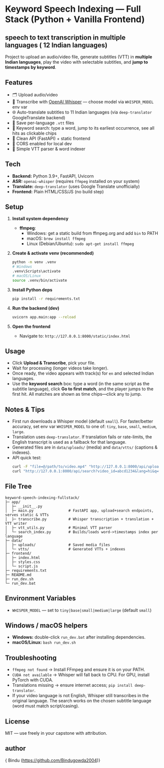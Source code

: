 # Keyword Speech Indexing — Full Stack (Python + Vanilla Frontend)
## speech to text transcription in multiple languages ( 12 Indian languages)

 Project to upload an audio/video file, generate subtitles (VTT) in **multiple Indian languages**, play the video with selectable subtitles, and **jump to timestamps by keyword**.


## Features

- 🗂️ Upload audio/video
- 📝 Transcribe with [OpenAI Whisper](local) — choose model via `WHISPER_MODEL` env var
- 🌐 Auto-translate subtitles to 11 Indian languages (via `deep-translator` GoogleTranslate backend)
- 📄 Save per-language `.vtt` files
- 🎯 Keyword search: type a word, jump to its earliest occurrence, see all hits as clickable chips
- 🧩 Clean API (FastAPI) + static frontend
- 🔐 CORS enabled for local dev
- 🔎 Simple VTT parser & word indexer

## Tech

- **Backend:** Python 3.9+, FastAPI, Uvicorn
- **ASR:** `openai-whisper` (requires `ffmpeg` installed on your system)
- **Translate:** `deep-translator` (uses Google Translate unofficially)
- **Frontend:** Plain HTML/CSS/JS (no build step)

## Setup

1. **Install system dependency**
   - **ffmpeg**:  
     - Windows: get a static build from ffmpeg.org and add `bin` to PATH  
     - macOS: `brew install ffmpeg`  
     - Linux (Debian/Ubuntu): `sudo apt-get install ffmpeg`

2. **Create & activate venv (recommended)**
   ```bash
   python -m venv .venv
   # Windows
   .venv\Scripts\activate
   # macOS/Linux
   source .venv/bin/activate
   ```

3. **Install Python deps**
   ```bash
   pip install -r requirements.txt
   ```

4. **Run the backend (dev)**
   ```bash
   uvicorn app.main:app --reload
   ```

5. **Open the frontend**
   - Navigate to: `http://127.0.0.1:8000/static/index.html`

## Usage

- Click **Upload & Transcribe**, pick your file.  
- Wait for processing (longer videos take longer).  
- Once ready, the video appears with track(s) for `en` and selected Indian languages.  
- Use the **keyword search** box: type a word (in the same script as the subtitle language), click **Go to first match**, and the player jumps to the first hit. All matches are shown as time chips—click any to jump.

## Notes & Tips

- First run downloads a Whisper model (default `small`). For faster/better accuracy, set env var `WHISPER_MODEL` to one of: `tiny`, `base`, `small`, `medium`, `large`.
- Translation uses `deep-translator`. If translation fails or rate-limits, the English transcript is used as a fallback for that language.
- Generated files are in `data/uploads/` (media) and `data/vtts/` (captions & indexes).
- API quick test:
  ```bash
  curl -F "file=@/path/to/video.mp4" "http://127.0.0.1:8000/api/upload?langs=en,hi,ta"
  curl "http://127.0.0.1:8000/api/search?video_id=abcd1234&lang=hi&q=नमस्ते"
  ```

## File Tree

```
keyword-speech-indexing-fullstack/
├─ app/
│  ├─ __init__.py
│  ├─ main.py                # FastAPI app, upload+search endpoints, serves static & VTTs
│  ├─ transcribe.py          # Whisper transcription + translation + VTT writer
│  ├─ vtt_utils.py           # Minimal VTT parser
│  └─ search_index.py        # Builds/loads word->timestamps index per language
├─ data/
│  ├─ uploads/               # Saved media files
│  └─ vtts/                  # Generated VTTs + indexes
├─ frontend/
│  ├─ index.html
│  ├─ styles.css
│  └─ script.js
├─ requirements.txt
├─ README.md
├─ run_dev.sh
└─ run_dev.bat
```

## Environment Variables

- `WHISPER_MODEL` — set to `tiny|base|small|medium|large` (default `small`)

## Windows / macOS helpers

- **Windows:** double-click `run_dev.bat` after installing dependencies.
- **macOS/Linux:** `bash run_dev.sh`

## Troubleshooting

- `ffmpeg not found` → Install FFmpeg and ensure it is on your PATH.
- `CUDA not available` → Whisper will fall back to CPU. For GPU, install PyTorch with CUDA.
- Translations missing → ensure internet access; `pip install deep-translator`.
- If your video language is not English, Whisper still transcribes in the original language. The search works on the chosen subtitle language (word must match script/casing).

## License

MIT — use freely in your capstone with attribution.

## author
{ Bindu (https://github.com/Bindugowda2004)}

